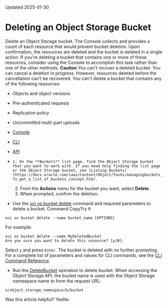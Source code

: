 Updated 2025-01-30
# Deleting an Object Storage Bucket
Delete an Object Storage bucket.
The Console collects and provides a count of each resource that would prevent bucket deletion. Upon confirmation, the resources are deleted and the bucket is deleted in a single action. If you're deleting a bucket that contains one or more of these resources, consider using the Console to accomplish this task rather than one of the other methods.
**Caution**
You can't recover a deleted bucket. You can cancel a deletion in progress. However, resources deleted before the cancellation can’t be recovered. You can't delete a bucket that contains any of the following resources:
  * Objects and object versions
  * Pre-authenticated requests
  * Replication policy
  * Uncommitted multi-part uploads


  * [Console](https://docs.oracle.com/en-us/iaas/Content/Object/Tasks/managingbuckets_topic-To_delete_a_bucket.htm)
  * [CLI](https://docs.oracle.com/en-us/iaas/Content/Object/Tasks/managingbuckets_topic-To_delete_a_bucket.htm)
  * [API](https://docs.oracle.com/en-us/iaas/Content/Object/Tasks/managingbuckets_topic-To_delete_a_bucket.htm)


  *     1. On the **Buckets** list page, find the Object Storage bucket that you want to work with. If you need help finding the list page or the Object Storage bucket, see [Listing Buckets](https://docs.oracle.com/iaas/Content/Object/Tasks/managingbuckets_topic-To_get_a_list_of_buckets_concept.htm).
    2. From the **Actions** menu for the bucket you want, select **Delete**.
    3. When prompted, confirm the deletion.
  * Use the [oci os bucket delete](https://docs.oracle.com/iaas/tools/oci-cli/latest/oci_cli_docs/cmdref/os/bucket/delete.html) command and required parameters to delete a bucket:
Command
CopyTry It
```
oci os bucket delete --name bucket_name [OPTIONS]
```

For example:
```
oci os bucket delete --name MyDeletedBucket
Are you sure you want to delete this resource? [y/N]:
```

Select `y` and press `Enter`. The bucket is deleted with no further prompting.
For a complete list of parameters and values for CLI commands, see the [CLI Command Reference](https://docs.oracle.com/iaas/tools/oci-cli/latest).
  * Run the [DeleteBucket](https://docs.oracle.com/iaas/api/#/en/objectstorage/latest/Bucket/DeleteBucket) operation to delete bucket.
When accessing the Object Storage API, the bucket name is used with the Object Storage namespace name to form the request URL:
```
n/object_storage_namespace/b/bucket
```



Was this article helpful?
YesNo

